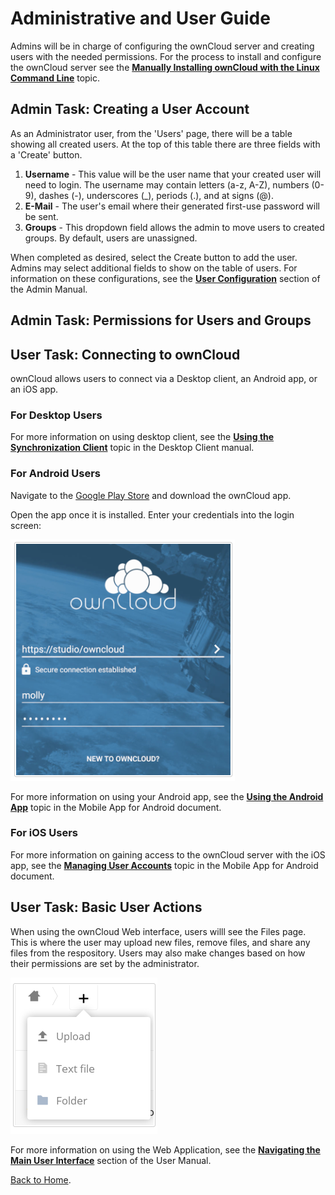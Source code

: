 # Administrative and User Guide

Admins will be in charge of configuring the ownCloud server and creating users with the needed permissions. For the process to install and configure the ownCloud server see the [**Manually Installing ownCloud with the Linux Command Line**](MANUAL-INSTALL.md) topic.

## Admin Task: Creating a User Account

As an Administrator user, from the 'Users' page, there will be a table showing all created users. At the top of this table there are three fields with a 'Create' button.

1. **Username** - This value will be the user name that your created user will need to login. The username may contain letters (a-z, A-Z), numbers (0-9), dashes (-), underscores (_), periods (.), and at signs (@).
1. **E-Mail** - The user's email where their generated first-use password will be sent.
1. **Groups** - This dropdown field allows the admin to move users to created groups. By default, users are unassigned. 

When completed as desired, select the Create button to add the user. Admins may select additional fields to show on the table of users. For information on these configurations, see the [**User Configuration**](https://doc.owncloud.org/server/10.6/admin_manual/configuration/user/user_configuration.html#creating-a-new-user) section of the Admin Manual.

## Admin Task: Permissions for Users and Groups



## User Task: Connecting to ownCloud

ownCloud allows users to connect via a Desktop client, an Android app, or an iOS app.

### For Desktop Users

For more information on using desktop client, see the [**Using the Synchronization Client**](https://doc.owncloud.com/desktop/navigating.html) topic in the Desktop Client manual.

### For Android Users

Navigate to the [Google Play Store](https://play.google.com/store/apps/details?id=com.owncloud.android) and download the ownCloud app.

Open the app once it is installed. Enter your credentials into the login screen:

![This information is available from your admin](img/androidlogin.png)


For more information on using your Android app, see the [**Using the Android App**](https://doc.owncloud.com/android/) topic in the Mobile App for Android document.

### For iOS Users

For more information on gaining access to the ownCloud server with the iOS app, see the [**Managing User Accounts**](https://doc.owncloud.com/ios-app/ios_accounts.html) topic in the Mobile App for Android document.

## User Task: Basic User Actions
When using the ownCloud Web interface, users willl see the Files page. This is where the user may upload new files, remove files, and share any files from the respository. Users may also make changes based on how their permissions are set by the administrator.

![The Create button allows users to create a text file or a folder or upload a file](img/createoptions.png)

For more information on using the Web Application, see the [**Navigating the Main User Interface**](https://doc.owncloud.com/server/10.6/user_manual/files/webgui/navigating.html) section of the User Manual.

[Back to Home](index.md).